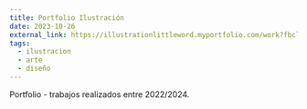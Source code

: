 ```yaml
---
title: Portfolio Ilustración
date: 2023-10-26
external_link: https://illustrationlittleword.myportfolio.com/work?fbclid=PAZXh0bgNhZW0CMTEAAaYAM1aLFnWwWFN9qeg85sLtuq1h6jZjE_si04JfxyPlFp-V9eflCskUe5Q_aem_nQMlGyXvmjplE8XRhO7YTA
tags:
  - ilustracion
  - arte
  - diseño
---
```


Portfolio - trabajos realizados entre 2022/2024.

<!--more-->
